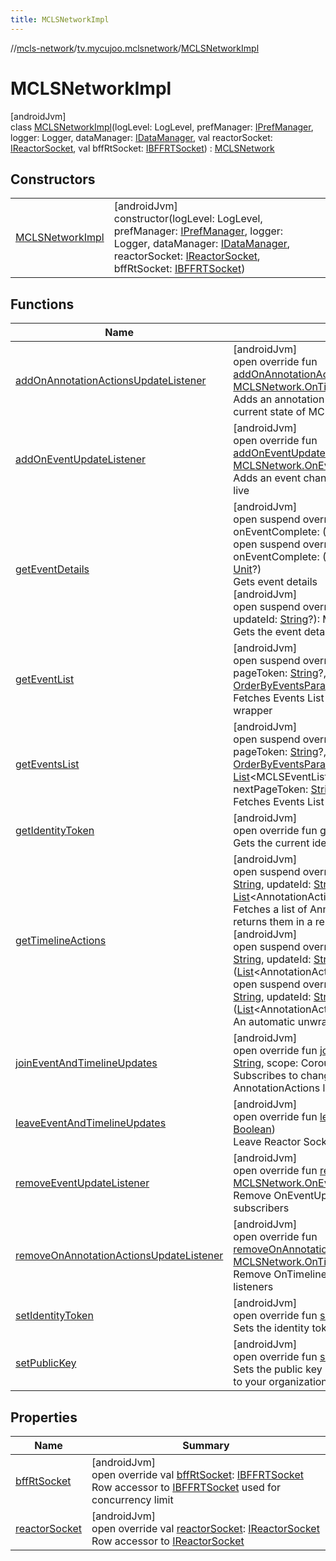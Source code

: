 ```yaml
---
title: MCLSNetworkImpl
---
```

//[mcls-network](../../../index.html)/[tv.mycujoo.mclsnetwork](../index.html)/[MCLSNetworkImpl](index.html)



# MCLSNetworkImpl



[androidJvm]\
class [MCLSNetworkImpl](index.html)(logLevel: LogLevel, prefManager: [IPrefManager](../../tv.mycujoo.mclsnetwork.manager/-i-pref-manager/index.html), logger: Logger, dataManager: [IDataManager](../../tv.mycujoo.mclsnetwork.data/-i-data-manager/index.html), val reactorSocket: [IReactorSocket](../../tv.mycujoo.mclsnetwork.network.socket/-i-reactor-socket/index.html), val bffRtSocket: [IBFFRTSocket](../../tv.mycujoo.mclsnetwork.network.socket/-i-b-f-f-r-t-socket/index.html)) : [MCLSNetwork](../-m-c-l-s-network/index.html)



## Constructors


| | |
|---|---|
| [MCLSNetworkImpl](-m-c-l-s-network-impl.html) | [androidJvm]<br>constructor(logLevel: LogLevel, prefManager: [IPrefManager](../../tv.mycujoo.mclsnetwork.manager/-i-pref-manager/index.html), logger: Logger, dataManager: [IDataManager](../../tv.mycujoo.mclsnetwork.data/-i-data-manager/index.html), reactorSocket: [IReactorSocket](../../tv.mycujoo.mclsnetwork.network.socket/-i-reactor-socket/index.html), bffRtSocket: [IBFFRTSocket](../../tv.mycujoo.mclsnetwork.network.socket/-i-b-f-f-r-t-socket/index.html)) |


## Functions


| Name | Summary |
|---|---|
| [addOnAnnotationActionsUpdateListener](add-on-annotation-actions-update-listener.html) | [androidJvm]<br>open override fun [addOnAnnotationActionsUpdateListener](add-on-annotation-actions-update-listener.html)(onTimelineUpdate: [MCLSNetwork.OnTimelineUpdateListener](../-m-c-l-s-network/-on-timeline-update-listener/index.html))<br>Adds an annotation actions change listener. And sends the current state of MCLSEvent (if joined before) |
| [addOnEventUpdateListener](add-on-event-update-listener.html) | [androidJvm]<br>open override fun [addOnEventUpdateListener](add-on-event-update-listener.html)(onEventUpdate: [MCLSNetwork.OnEventUpdateListener](../-m-c-l-s-network/-on-event-update-listener/index.html))<br>Adds an event change update listener i.e. the event went live |
| [getEventDetails](get-event-details.html) | [androidJvm]<br>open suspend override fun [getEventDetails](get-event-details.html)(eventId: [String](https://kotlinlang.org/api/latest/jvm/stdlib/kotlin/-string/index.html), onEventComplete: (MCLSEvent) -&gt; [Unit](https://kotlinlang.org/api/latest/jvm/stdlib/kotlin/-unit/index.html))<br>open suspend override fun [getEventDetails](get-event-details.html)(eventId: [String](https://kotlinlang.org/api/latest/jvm/stdlib/kotlin/-string/index.html), onEventComplete: (MCLSEvent) -&gt; [Unit](https://kotlinlang.org/api/latest/jvm/stdlib/kotlin/-unit/index.html), onError: ([String](https://kotlinlang.org/api/latest/jvm/stdlib/kotlin/-string/index.html)) -&gt; [Unit](https://kotlinlang.org/api/latest/jvm/stdlib/kotlin/-unit/index.html)?)<br>Gets event details<br>[androidJvm]<br>open suspend override fun [getEventDetails](get-event-details.html)(eventId: [String](https://kotlinlang.org/api/latest/jvm/stdlib/kotlin/-string/index.html), updateId: [String](https://kotlinlang.org/api/latest/jvm/stdlib/kotlin/-string/index.html)?): MCLSResult&lt;[Exception](https://kotlinlang.org/api/latest/jvm/stdlib/kotlin/-exception/index.html), MCLSEvent&gt;<br>Gets the event details raw response |
| [getEventList](get-event-list.html) | [androidJvm]<br>open suspend override fun [getEventList](get-event-list.html)(pageSize: [Int](https://kotlinlang.org/api/latest/jvm/stdlib/kotlin/-int/index.html)?, pageToken: [String](https://kotlinlang.org/api/latest/jvm/stdlib/kotlin/-string/index.html)?, filter: [String](https://kotlinlang.org/api/latest/jvm/stdlib/kotlin/-string/index.html)?, orderBy: [OrderByEventsParam](../../tv.mycujoo.mclsnetwork.domain.entity/-order-by-events-param/index.html)?): MCLSResult&lt;[Exception](https://kotlinlang.org/api/latest/jvm/stdlib/kotlin/-exception/index.html), Events&gt;<br>Fetches Events List and Returns them in a MCLSResult wrapper |
| [getEventsList](get-events-list.html) | [androidJvm]<br>open suspend override fun [getEventsList](get-events-list.html)(pageSize: [Int](https://kotlinlang.org/api/latest/jvm/stdlib/kotlin/-int/index.html)?, pageToken: [String](https://kotlinlang.org/api/latest/jvm/stdlib/kotlin/-string/index.html)?, filter: [String](https://kotlinlang.org/api/latest/jvm/stdlib/kotlin/-string/index.html)?, orderBy: [OrderByEventsParam](../../tv.mycujoo.mclsnetwork.domain.entity/-order-by-events-param/index.html)?, fetchEventCallback: (eventList: [List](https://kotlinlang.org/api/latest/jvm/stdlib/kotlin.collections/-list/index.html)&lt;MCLSEventListItem&gt;, previousPageToken: [String](https://kotlinlang.org/api/latest/jvm/stdlib/kotlin/-string/index.html), nextPageToken: [String](https://kotlinlang.org/api/latest/jvm/stdlib/kotlin/-string/index.html)) -&gt; [Unit](https://kotlinlang.org/api/latest/jvm/stdlib/kotlin/-unit/index.html)?)<br>Fetches Events List and Returns them in a callback param |
| [getIdentityToken](get-identity-token.html) | [androidJvm]<br>open override fun [getIdentityToken](get-identity-token.html)(): [String](https://kotlinlang.org/api/latest/jvm/stdlib/kotlin/-string/index.html)<br>Gets the current identity token used for network calls |
| [getTimelineActions](get-timeline-actions.html) | [androidJvm]<br>open suspend override fun [getTimelineActions](get-timeline-actions.html)(timelineId: [String](https://kotlinlang.org/api/latest/jvm/stdlib/kotlin/-string/index.html), updateId: [String](https://kotlinlang.org/api/latest/jvm/stdlib/kotlin/-string/index.html)?): MCLSResult&lt;[Exception](https://kotlinlang.org/api/latest/jvm/stdlib/kotlin/-exception/index.html), [List](https://kotlinlang.org/api/latest/jvm/stdlib/kotlin.collections/-list/index.html)&lt;AnnotationAction&gt;&gt;<br>Fetches a list of Annotation Actions from the api, and returns them in a response wrapper for safe execution<br>[androidJvm]<br>open suspend override fun [getTimelineActions](get-timeline-actions.html)(timelineId: [String](https://kotlinlang.org/api/latest/jvm/stdlib/kotlin/-string/index.html), updateId: [String](https://kotlinlang.org/api/latest/jvm/stdlib/kotlin/-string/index.html)?, onSuccess: ([List](https://kotlinlang.org/api/latest/jvm/stdlib/kotlin.collections/-list/index.html)&lt;AnnotationAction&gt;) -&gt; [Unit](https://kotlinlang.org/api/latest/jvm/stdlib/kotlin/-unit/index.html))<br>open suspend override fun [getTimelineActions](get-timeline-actions.html)(timelineId: [String](https://kotlinlang.org/api/latest/jvm/stdlib/kotlin/-string/index.html), updateId: [String](https://kotlinlang.org/api/latest/jvm/stdlib/kotlin/-string/index.html)?, onSuccess: ([List](https://kotlinlang.org/api/latest/jvm/stdlib/kotlin.collections/-list/index.html)&lt;AnnotationAction&gt;) -&gt; [Unit](https://kotlinlang.org/api/latest/jvm/stdlib/kotlin/-unit/index.html), onError: ([String](https://kotlinlang.org/api/latest/jvm/stdlib/kotlin/-string/index.html)) -&gt; [Unit](https://kotlinlang.org/api/latest/jvm/stdlib/kotlin/-unit/index.html)?)<br>An automatic unwrap for [getTimelineActions](get-timeline-actions.html) result |
| [joinEventAndTimelineUpdates](join-event-and-timeline-updates.html) | [androidJvm]<br>open override fun [joinEventAndTimelineUpdates](join-event-and-timeline-updates.html)(eventId: [String](https://kotlinlang.org/api/latest/jvm/stdlib/kotlin/-string/index.html), scope: CoroutineScope)<br>Subscribes to changes in MCLSEvent and timeline AnnotationActions listeners |
| [leaveEventAndTimelineUpdates](leave-event-and-timeline-updates.html) | [androidJvm]<br>open override fun [leaveEventAndTimelineUpdates](leave-event-and-timeline-updates.html)(release: [Boolean](https://kotlinlang.org/api/latest/jvm/stdlib/kotlin/-boolean/index.html))<br>Leave Reactor Socket, and remove all listeners |
| [removeEventUpdateListener](remove-event-update-listener.html) | [androidJvm]<br>open override fun [removeEventUpdateListener](remove-event-update-listener.html)(listener: [MCLSNetwork.OnEventUpdateListener](../-m-c-l-s-network/-on-event-update-listener/index.html))<br>Remove OnEventUpdateListener from event change subscribers |
| [removeOnAnnotationActionsUpdateListener](remove-on-annotation-actions-update-listener.html) | [androidJvm]<br>open override fun [removeOnAnnotationActionsUpdateListener](remove-on-annotation-actions-update-listener.html)(listener: [MCLSNetwork.OnTimelineUpdateListener](../-m-c-l-s-network/-on-timeline-update-listener/index.html))<br>Remove OnTimelineUpdateListener from timeline changes listeners |
| [setIdentityToken](set-identity-token.html) | [androidJvm]<br>open override fun [setIdentityToken](set-identity-token.html)(identityToken: [String](https://kotlinlang.org/api/latest/jvm/stdlib/kotlin/-string/index.html))<br>Sets the identity token used for protected streams |
| [setPublicKey](set-public-key.html) | [androidJvm]<br>open override fun [setPublicKey](set-public-key.html)(publicKey: [String](https://kotlinlang.org/api/latest/jvm/stdlib/kotlin/-string/index.html))<br>Sets the public key used for network calls. this one is linked to your organization |


## Properties


| Name | Summary |
|---|---|
| [bffRtSocket](bff-rt-socket.html) | [androidJvm]<br>open override val [bffRtSocket](bff-rt-socket.html): [IBFFRTSocket](../../tv.mycujoo.mclsnetwork.network.socket/-i-b-f-f-r-t-socket/index.html)<br>Row accessor to [IBFFRTSocket](../../tv.mycujoo.mclsnetwork.network.socket/-i-b-f-f-r-t-socket/index.html) used for concurrency limit |
| [reactorSocket](reactor-socket.html) | [androidJvm]<br>open override val [reactorSocket](reactor-socket.html): [IReactorSocket](../../tv.mycujoo.mclsnetwork.network.socket/-i-reactor-socket/index.html)<br>Row accessor to [IReactorSocket](../../tv.mycujoo.mclsnetwork.network.socket/-i-reactor-socket/index.html) |

